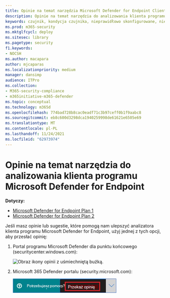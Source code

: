 ```yaml
---
title: Opinie na temat narzędzia Microsoft Defender for Endpoint Client Analyzer
description: Opinie na temat narzędzia do analizowania klienta programu Microsoft Defender for Endpoint
keywords: czujnik, kondycja czujnika, nieprawidłowo skonfigurowane, nieaktywne, bez danych czujnika, dane czujnika, zakłócona komunikacja, komunikacja
ms.prod: m365-security
ms.mktglfcycl: deploy
ms.sitesec: library
ms.pagetype: security
f1.keywords:
- NOCSH
ms.author: macapara
author: mjcaparas
ms.localizationpriority: medium
manager: dansimp
audience: ITPro
ms.collection:
- M365-security-compliance
- m365initiative-m365-defender
ms.topic: conceptual
ms.technology: m365d
ms.openlocfilehash: 774bad728b8cac0eadf71c3b97ceff0b1f9aabc8
ms.sourcegitcommit: eb8c600d3298dca1940259998de61621e6505e69
ms.translationtype: MT
ms.contentlocale: pl-PL
ms.lasthandoff: 11/24/2021
ms.locfileid: "62973974"
---
```

# <a name="provide-feedback-on-the-microsoft-defender-for-endpoint-client-analyzer-tool"></a>Opinie na temat narzędzia do analizowania klienta programu Microsoft Defender for Endpoint

**Dotyczy:**
- [Microsoft Defender for Endpoint Plan 1](https://go.microsoft.com/fwlink/?linkid=2154037)
- [Microsoft Defender for Endpoint Plan 2](https://go.microsoft.com/fwlink/?linkid=2154037)

Jeśli masz opinie lub sugestie, które pomogą nam ulepszyć analizatora klienta programu Microsoft Defender for Endpoint, użyj jednej z tych opcji, aby przesłać opinię:

1. Portal programu Microsoft Defender dla punktu końcowego (securitycenter.windows.com):

    ![Obraz ikony opinii z uśmiechniętą buźką.](images/3e2db5015cd4f47436b4765b2303f4f5.png)

2. Microsoft 365 Defender portalu (security.microsoft.com):

    ![Obraz przycisku Dodawaj opinie.](images/1d5b3c010b4b5c0e9d5eb43f71fa95e3.png)
